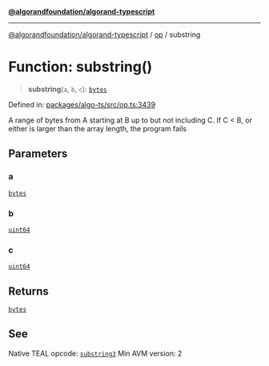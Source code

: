 [**@algorandfoundation/algorand-typescript**](../../../README.md)

***

[@algorandfoundation/algorand-typescript](../../../README.md) / [op](../README.md) / substring

# Function: substring()

> **substring**(`a`, `b`, `c`): [`bytes`](../../../type-aliases/bytes.md)

Defined in: [packages/algo-ts/src/op.ts:3439](https://github.com/algorandfoundation/puya-ts/blob/14c9827d80da81ff08b4923e997ba22be04aa0db/packages/algo-ts/src/op.ts#L3439)

A range of bytes from A starting at B up to but not including C. If C < B, or either is larger than the array length, the program fails

## Parameters

### a

[`bytes`](../../../type-aliases/bytes.md)

### b

[`uint64`](../../../type-aliases/uint64.md)

### c

[`uint64`](../../../type-aliases/uint64.md)

## Returns

[`bytes`](../../../type-aliases/bytes.md)

## See

Native TEAL opcode: [`substring3`](https://developer.algorand.org/docs/get-details/dapps/avm/teal/opcodes/v10/#substring3)
Min AVM version: 2
